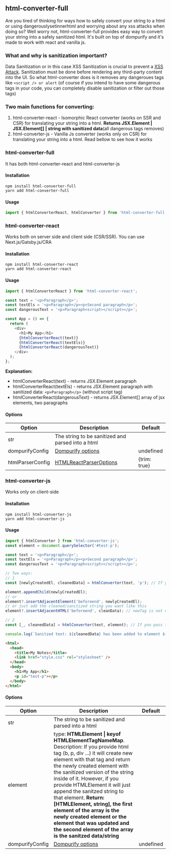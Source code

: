 ## html-converter-full

Are you tired of thinking for ways how to safely convert your string to a html or using dangerouslysetinnerhtml and worrying about any xss attacks when doing so? Well worry not, html-converter-full provides easy way to convert your string into a safely sanitized html. It's built on top of dompurify and it's made to work with react and vanilla js.

### What and why is sanitization important?

Data Sanitization or in this case XSS Sanitization is crucial to prevent a [XSS Attack](https://owasp.org/www-community/attacks/xss/). Sanitization must be done before rendering any third-party content into the UI. So what html-converter does is it removes any dangeroues tags like `<script /> or alert` (of course if you intend to have some dangerous tags in your code, you can completely disable sanitization or filter out those tags)

### Two main functions for converting:

1. html-converter-react - Isomorphic React converter (works on SSR and CSR) for translating your string into a html. <b>Returns JSX.Element | JSX.Element[] | string with sanitized data</b>(all dangerous tags removes)
2. html-converter-js - Vanilla Js converter (works only on CSR) for translating your string into a html. Read bellow to see how it works

### html-converter-full

It has both html-converter-react and html-converter-js

#### Installation

```
npm install html-converter-full
yarn add html-converter-full
```

#### Usage

```js
import { htmlConverterReact, htmlConverter } from 'html-converter-full';
```

### html-converter-react

Works both on server side and client side (CSR/SSR). You can use Next.js/Gatsby.js/CRA

#### Installation

```
npm install html-converter-react
yarn add html-converter-react
```

#### Usage

```js
import { htmlConverterReact } from 'html-converter-react';

const text = '<p>Paragraph</p>';
const textEls = '<p>Paragraph</p><p>Second paragraph</p>';
const dangerousText = '<p>Paragraph<script></script></p>';

const App = () => {
  return (
    <div>
      <h1>My App</h1>
      {htmlConverterReact(text)}
      {htmlConverterReact(textEls)}
      {htmlConverterReact(dangerousText)}
    </div>
  );
};
```

**Explanation:**

- htmlConverterReact(text) - returns JSX.Element paragraph
- htmlConverterReact(textEls) - returns JSX.Element paragraph with sanitized data: `<p>Paragraph</p>` (without script tag)
- htmlConverterReact(dangerousText) - returns JSX.Element[] array of jsx elements, two paragraphs

#### Options

| Option           | Description                                                               | Default      |
| ---------------- | ------------------------------------------------------------------------- | ------------ |
| str              | The string to be sanitized and parsed into a html                         |              |
| dompurifyConfig  | [Dompurify options](https://www.npmjs.com/package/dompurify)              | undefined    |
| htmlParserConfig | [HTMLReactParserOptions](https://www.npmjs.com/package/html-react-parser) | {trim: true} |

### html-converter-js

Works only on client-side

#### Installation

```
npm install html-converter-js
yarn add html-converter-js
```

#### Usage

```js
import { htmlConverter } from 'html-converter-js';
const element = document.querySelector('#test-p');

const text = '<p>Paragraph</p>';
const textEls = '<p>Paragraph</p><p>Second paragraph</p>';
const dangerousText = '<p>Paragraph<script></script></p>';

// Two ways:
// 1
const [newlyCreatedEl, cleanedData] = htmlConverter(text, 'p'); // If you provide HTML tag -> it will create the specified element and it will append the sanitized text into that element. Drawback: you have to automatically add it to the element you want

element.appendChild(newlyCreatedEl);
// or
element?.insertAdjacentElement('beforeend', newlyCreatedEl);
// or just add the cleaned/sanitized string you want like this
element?.insertAdjacentHTML('beforeend', cleanData); // newTag is not valid because of jsdom and because im not testing it on an actual browser env

// 2
const [_, cleanedData] = htmlConverter(text, element); // If you pass the element itself it will append the sanitized text using insertAdjacentHTML into that element. The first element of the returned array is the element itself.

console.log(`Sanitzed text: ${cleanedData} has been added to element ${element}`);
```

```html
<html>
  <head>
    <title>My Notes</title>
    <link href="style.css" rel="stylesheet" />
  </head>
  <body>
    <h1>My App</h1>
    <p id="test-p"></p>
  </body>
</html>
```

#### Options

<!-- prettier-ignore -->
| Option           | Description                                                               | Default      |
| ---------------- | ------------------------------------------------------------------------- | ------------ |
| str              | The string to be sanitized and parsed into a html                         |              |
| element  |  type: **HTMLElement \| keyof HTMLElementTagNameMap**. Description: If you provide html tag (b, p, div ...) it will create new element with that tag and return the newly created element with the sanitized version of the string inside of it. However, if you provide HTMLElement it will just append the sanitzed string to that element. **Return: [HTMLElement, string], the first element of the array is the newly created element or the element that was updated and the second element of the array is the sanitzed data/string**  | |
| dompurifyConfig  | [Dompurify options](https://www.npmjs.com/package/dompurify)              | undefined    |
